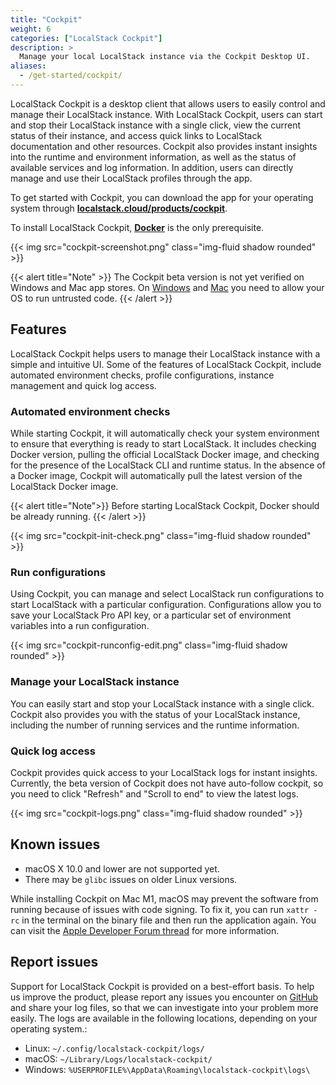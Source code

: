 ```yaml
---
title: "Cockpit"
weight: 6
categories: ["LocalStack Cockpit"]
description: >
  Manage your local LocalStack instance via the Cockpit Desktop UI.
aliases:
  - /get-started/cockpit/
---
```


LocalStack Cockpit is a desktop client that allows users to easily control and manage their LocalStack instance. With LocalStack Cockpit, users can start and stop their LocalStack instance with a single click, view the current status of their instance, and access quick links to LocalStack documentation and other resources. 
Cockpit also provides instant insights into the runtime and environment information, as well as the status of available services and log information. In addition, users can directly manage and use their LocalStack profiles through the app.

To get started with Cockpit, you can download the app for your operating system through [**localstack.cloud/products/cockpit**](https://localstack.cloud/products/cockpit).

To install LocalStack Cockpit, [**Docker**](https://www.docker.com) is the only prerequisite.

<p>
{{< img src="cockpit-screenshot.png" class="img-fluid shadow rounded" >}}
</p>

{{< alert title="Note" >}}
The Cockpit beta version is not yet verified on Windows and Mac app stores.
On [Windows](https://www.windowscentral.com/how-disable-smartscreen-trusted-app-windows-10) and [Mac](https://support.apple.com/guide/mac-help/open-a-mac-app-from-an-unidentified-developer-mh40616/mac) you need to allow your OS to run untrusted code.
{{< /alert >}}

## Features

LocalStack Cockpit helps users to manage their LocalStack instance with a simple and intuitive UI. Some of the features of LocalStack Cockpit, include automated environment checks, profile configurations, instance management and quick log access.

### Automated environment checks

While starting Cockpit, it will automatically check your system environment to ensure that everything is ready to start LocalStack. It includes checking Docker version, pulling the official LocalStack Docker image, and checking for the presence of the LocalStack CLI and runtime status. In the absence of a Docker image, Cockpit will automatically pull the latest version of the LocalStack Docker image.

{{< alert title="Note">}}
Before starting LocalStack Cockpit, Docker should be already running.
{{< /alert >}}

<p>
{{< img src="cockpit-init-check.png" class="img-fluid shadow rounded" >}}
</p>

### Run configurations

Using Cockpit, you can manage and select LocalStack run configurations to start LocalStack with a particular configuration. Configurations allow you to save your LocalStack Pro API key, or a particular set of environment variables into a run configuration.

<p>
{{< img src="cockpit-runconfig-edit.png" class="img-fluid shadow rounded" >}}
</p>

### Manage your LocalStack instance

You can easily start and stop your LocalStack instance with a single click. Cockpit also provides you with the status of your LocalStack instance, including the number of running services and the runtime information.

### Quick log access

Cockpit provides quick access to your LocalStack logs for instant insights. Currently, the beta version of Cockpit does not have auto-follow cockpit, so you need to click "Refresh" and "Scroll to end" to view the latest logs.

<p>
{{< img src="cockpit-logs.png" class="img-fluid shadow rounded" >}}
</p>

## Known issues

- macOS X 10.0 and lower are not supported yet.
- There may be `glibc` issues on older Linux versions.

While installing Cockpit on Mac M1, macOS may prevent the software from running because of issues with code signing. To fix it, you can run `xattr -rc` in the terminal on the binary file and then run the application again. You can visit the [Apple Developer Forum thread](https://developer.apple.com/forums/thread/692774) for more information.

## Report issues

Support for LocalStack Cockpit is provided on a best-effort basis. To help us improve the product, please report any issues you encounter on [GitHub](https://github.com/localstack/cockpit/issues) and share your log files, so that we can investigate into your problem more easily. The logs are available in the following locations, depending on your operating system.:

- Linux: `~/.config/localstack-cockpit/logs/`
- macOS: `~/Library/Logs/localstack-cockpit/`
- Windows: `%USERPROFILE%\AppData\Roaming\localstack-cockpit\logs\`
